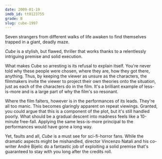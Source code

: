 ```yaml
---
date: 2009-01-19
imdb_id: tt0123755
grade: B
slug: cube-1997
---
```


Seven strangers from different walks of life awaken to find themselves trapped in a giant, deadly maze.

_Cube_ is a stylish, but flawed, thriller that works thanks to a relentlessly intriguing premise and solid execution.

What makes Cube so arresting is its refusal to explain itself. You're never told why these people were chosen, where they are, how they got there, anything. Thus, by keeping the viewer as unsure as the characters, the filmmakers invite the viewer to project their own theories onto the situation, just as each of the characters do in the film. It's a brilliant example of less-is-more and is a large part of why the film's so resonant.

Where the film falters, however is in the performances of its leads. They're all too manic. This becomes glaringly apparent on repeat viewings. Granted, you could argue that this is a component of the plot, but it's still handled poorly. What should be a gradual descent into madness feels like a 10-minute free-fall. Applying the same less-is-more principal to the performances would have gone a long way.

Yet, faults and all, _Cube_ is a must see for sci-fi-horror fans. While the dramatic aspects might be mishandled, director Vincenzo Natali and his co-writer André Bijelic do a fantastic job of exploiting a solid premise that's guaranteed to stay with you long after the credits roll.
